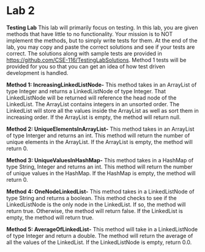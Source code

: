 # Lab 2

**Testing Lab**
This lab will primarily focus on testing. In this lab, you are given methods that have little to no functionality. Your mission is to NOT implement the methods, but to simply write tests for them. At the end of the lab, you may copy and paste the correct solutions and see if your tests are correct. The solutions along with sample tests are provided in https://github.com/CSE-116/TestingLabSolutions. Method 1 tests will be provided for you so that you can get an idea of how test driven development is handled. 

 

**Method 1: IncreasingLinkedListNode-**
This method takes in an ArrayList of type Integer and returns a LinkedListNode of type Integer. That LinkedListNode will be returned will reference the head node of the LinkedList. The ArrayList contains integers in an unsorted order. The LinkedList will store all the values inside the ArrayList as well as sort them in increasing order. If the ArrayList is empty, the method will return null. 

 

**Method 2: UniqueElementsInArrayList-**
This method takes in an ArrayList of type Interger and returns an int. This method will return the number of unique elements in the ArrayList. If the ArrayList is empty, the method will return 0. 

 

**Method 3: UniqueValuesInHashMap-**
This method takes in a HashMap of type String, Integer and returns an int. This method will return the number of unique values in the HashMap. If the HashMap is empty, the method will return 0. 

 

**Method 4: OneNodeLinkedList-**
This method takes in a LinkedListNode of type String and returns a boolean. This method checks to see if the LinkedListNode is the only node in the LinkedList. If so, the method will return true. Otherwise, the method will return false. If the LinkedList is empty, the method will return true. 

 

**Method 5: AverageOfLinkedList-**
This method will take in a LinkedListNode of type Integer and return a double. The method will return the average of all the values of the LinkedList. If the LinkedListNode is empty, return 0.0.  
